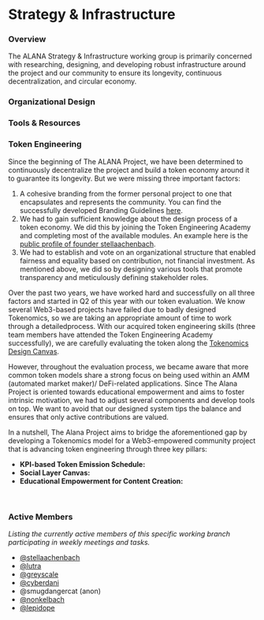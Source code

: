 # Strategy & Infrastructure

### Overview
The ALANA Strategy & Infrastructure working group is primarily concerned with researching, designing, and developing robust infrastructure around the project and our community to ensure its longevity, continuous decentralization, and circular economy.

### Organizational Design


### Tools & Resources


### Token Engineering

Since the beginning of The ALANA Project, we have been determined to continuously decentralize the project and build a token economy around it to guarantee its longevity. But we were missing three important factors:

1. A cohesive branding from the former personal project to one that encapsulates and represents the community. You can find the successfully developed Branding Guidelines [here](https://github.com/The-ALANA-Project/Brand_Identity_and_Socials).
2. We had to gain sufficient knowledge about the design process of a token economy. We did this by joining the Token Engineering Academy and completing most of the available modules. An example here is the [public profile of founder stellaachenbach](https://tokenengineering.net/user/6347fcfcca6f14ab120b0049/).
3. We had to establish and vote on an organizational structure that enabled fairness and equality based on contribution, not financial investment. As mentioned above, we did so by designing various tools that promote transparency and meticulously defining stakeholder roles. 

Over the past two years, we have worked hard and successfully on all three factors and started in Q2 of this year with our token evaluation. We know several Web3-based projects have failed due to badly designed Tokenomics, so we are taking an appropriate amount of time to work through a detailedprocess. With our acquired token engineering skills (three team members have attended the Token Engineering Academy successfully), we are carefully evaluating the token along the [Tokenomics Design Canvas](https://tokenomics-guide.notion.site/Tokenomics-Design-Canvas-9b15bbd593504e9cbb91f82f95f75ca9).

However, throughout the evaluation process, we became aware that more common token models share a strong focus on being used within an AMM (automated market maker)/ DeFi-related applications. Since The Alana Project is oriented towards educational empowerment and aims to foster intrinsic motivation, we had to adjust several components and develop tools on top. We want to avoid that our designed system tips the balance and ensures that only active contributions are valued.

In a nutshell, The Alana Project aims to bridge the aforementioned gap by developing a Tokenomics model for a Web3-empowered community project that is advancing token engineering through three key pillars: 
- **KPI-based Token Emission Schedule:** 
- **Social Layer Canvas:** 
- **Educational Empowerment for Content Creation:** 



</br>

### Active Members 
*Listing the currently active members of this specific working branch participating in weekly meetings and tasks.*

- [@stellaachenbach](https://www.linkedin.com/in/stella-achenbach-9a57722b/)
- [@lutra](https://www.linkedin.com/in/nils-otter-a23446131/?originalSubdomain=de)
- [@greyscale](https://www.linkedin.com/in/kerry-allen-greyscale-group/)
- [@cyberdani](https://www.linkedin.com/in/daniele-nanni-90/)
- @smugdangercat (anon)
- [@nonkelbach](https://www.linkedin.com/in/norbert-onkelbach-82516b8/)
- [@lepidope](https://www.linkedin.com/in/keri-anderson-a728a523/)


